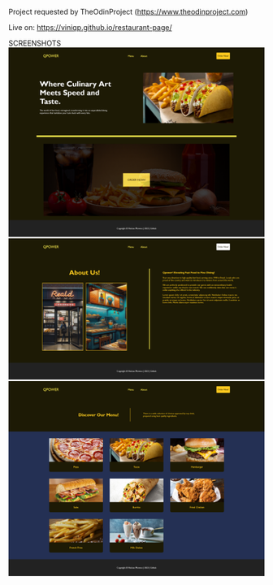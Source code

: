 Project requested by TheOdinProject (https://www.theodinproject.com)

Live on: https://viniqp.github.io/restaurant-page/

SCREENSHOTS
![image](https://github.com/ViniQP/restaurant-page/blob/main/src/assets/imgs/screenshot-1.png)
![image](https://github.com/ViniQP/restaurant-page/blob/main/src/assets/imgs/screenshot-2.png)
![image](https://github.com/ViniQP/restaurant-page/blob/main/src/assets/imgs/screenshot-3.png)


